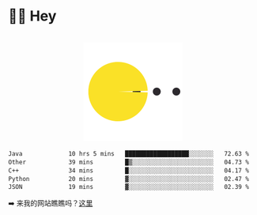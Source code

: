 
# 👋🏻 Hey
<div align="center">
	<br>
	<img src="https://raw.githubusercontent.com/Aniket965/Aniket965/master/pacman.svg?sanitize=true" width="200" height="200">
	<br>
</div>

<!--START_SECTION:waka-->

```txt
Java             10 hrs 5 mins   ██████████████████░░░░░░░   72.63 %
Other            39 mins         █▒░░░░░░░░░░░░░░░░░░░░░░░   04.73 %
C++              34 mins         █░░░░░░░░░░░░░░░░░░░░░░░░   04.17 %
Python           20 mins         ▓░░░░░░░░░░░░░░░░░░░░░░░░   02.47 %
JSON             19 mins         ▓░░░░░░░░░░░░░░░░░░░░░░░░   02.39 %
```

<!--END_SECTION:waka-->

 ➡️  来我的网站瞧瞧吗？[这里](https://www.shaolongfei.com)
